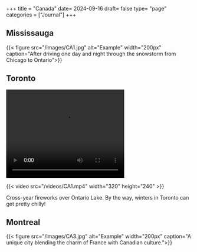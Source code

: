 +++
title = "Canada"
date= 2024-09-16
draft= false
type= "page"
categories = ["Journal"]
+++

## **Mississauga**
{{< figure src="/images/CA1.jpg" alt="Example" width="200px" caption="After driving one day and night through the snowstorm from Chicago to Ontario">}}

## **Toronto**
<video width="320" height="240" controls>
  <source src="/videos/CA1.mp4" type="video/mp4">
  Your browser does not support the video tag.
  <figcaption>A beautiful video capturing the essence of Montreal</figcaption>
</video>

{{< video src="/videos/CA1.mp4" width="320" height="240" >}}

Cross-year fireworks over Ontario Lake.
By the way, winters in Toronto can get pretty chilly!

## **Montreal**
{{< figure src="/images/CA3.jpg" alt="Example" width="200px" caption="A unique city blending the charm of France with Canadian culture.">}}